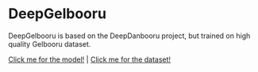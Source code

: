 # DeepGelbooru
DeepGelbooru is based on the DeepDanbooru project, but trained on high quality Gelbooru dataset.

[Click me for the model!](https://huggingface.co/v2ray/deepgelbooru) | [Click me for the dataset!](https://huggingface.co/datasets/v2ray/anime-collection)